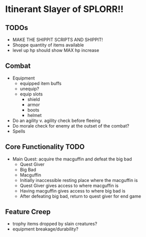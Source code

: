 ﻿# Itinerant Slayer of SPLORR!!

## TODOs

* MAKE THE SHIPPIT SCRIPTS AND SHIPPIT!
* Shoppe quantity of items available
* level up hp should show MAX hp increase

## Combat

* Equipment
    * equipped item buffs
    * unequip?
    * equip slots
        * shield
        * armor
        * boots
        * helmet
* Do an agility v. agility check before fleeing
* Do morale check for enemy at the outset of the combat?
* Spells

## Core Functionality TODO

* Main Quest: acquire the macguffin and defeat the big bad
    * Quest Giver
    * Big Bad
    * Macguffin
    * Initially inaccessible resting place where the macguffin is
    * Quest Giver gives access to where macguffin is
    * Having macguffin gives access to where big bad is
    * After defeating big bad, return to quest giver for end game

## Feature Creep

* trophy items dropped by slain creatures? 
* equipment breakage/durability?



